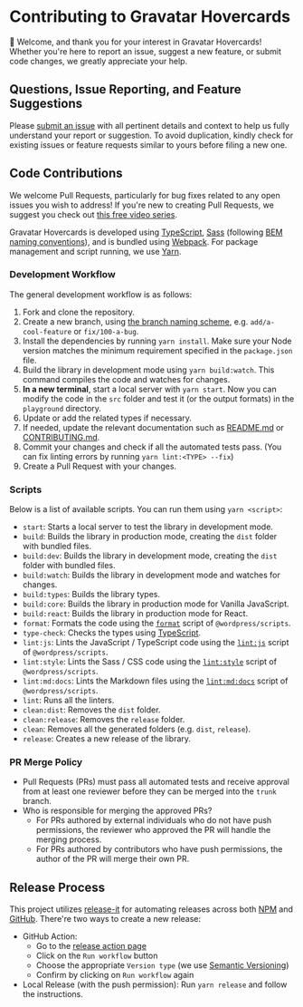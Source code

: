 # Contributing to Gravatar Hovercards

🤗 Welcome, and thank you for your interest in Gravatar Hovercards! Whether you're here to report an issue, suggest a new feature, or submit code changes, we greatly appreciate your help.

## Questions, Issue Reporting, and Feature Suggestions

Please [submit an issue](https://github.com/gravatar/hovercards/issues/new/choose) with all pertinent details and context to help us fully understand your report or suggestion. To avoid duplication, kindly check for existing issues or feature requests similar to yours before filing a new one.

## Code Contributions

We welcome Pull Requests, particularly for bug fixes related to any open issues you wish to address! If you're new to creating Pull Requests, we suggest you check out [this free video series](https://egghead.io/courses/how-to-contribute-to-an-open-source-project-on-github).

Gravatar Hovercards is developed using [TypeScript](https://www.typescriptlang.org/), [Sass](https://sass-lang.com/) (following [BEM naming conventions](https://getbem.com/)), and is bundled using [Webpack](https://webpack.js.org/). For package management and script running, we use [Yarn](https://yarnpkg.com/).

### Development Workflow

The general development workflow is as follows:

1. Fork and clone the repository.
2. Create a new branch, using [the branch naming scheme](https://github.com/Automattic/wp-calypso/blob/trunk/docs/git-workflow.md#branch-naming-scheme), e.g. `add/a-cool-feature` or `fix/100-a-bug`.
3. Install the dependencies by running `yarn install`. Make sure your Node version matches the minimum requirement specified in the `package.json` file.
4. Build the library in development mode using `yarn build:watch`. This command compiles the code and watches for changes.
5. **In a new terminal**, start a local server with `yarn start`. Now you can modify the code in the `src` folder and test it (or the output formats) in the `playground` directory.
6. Update or add the related types if necessary.
7. If needed, update the relevant documentation such as [README.md](https://github.com/gravatar/hovercards/blob/trunk/README.md) or [CONTRIBUTING.md](https://github.com/gravatar/hovercards/blob/trunk/CONTRIBUTING.md).
8. Commit your changes and check if all the automated tests pass. (You can fix linting errors by running `yarn lint:<TYPE> --fix`)
9. Create a Pull Request with your changes.

### Scripts

Below is a list of available scripts. You can run them using `yarn <script>`:

- `start`: Starts a local server to test the library in development mode.
- `build`: Builds the library in production mode, creating the `dist` folder with bundled files.
- `build:dev`: Builds the library in development mode, creating the `dist` folder with bundled files.
- `build:watch`: Builds the library in development mode and watches for changes.
- `build:types`: Builds the library types.
- `build:core`: Builds the library in production mode for Vanilla JavaScript.
- `build:react`: Builds the library in production mode for React.
- `format`: Formats the code using the [`format`](https://developer.wordpress.org/block-editor/reference-guides/packages/packages-scripts/#format) script of `@wordpress/scripts`.
- `type-check`: Checks the types using [TypeScript](https://www.typescriptlang.org/).
- `lint:js`: Lints the JavaScript / TypeScript code using the [`lint:js`](https://developer.wordpress.org/block-editor/reference-guides/packages/packages-scripts/#lint-js) script of `@wordpress/scripts`.
- `lint:style`: Lints the Sass / CSS code using the [`lint:style`](https://developer.wordpress.org/block-editor/reference-guides/packages/packages-scripts/#lint-style) script of `@wordpress/scripts`.
- `lint:md:docs`: Lints the Markdown files using the [`lint:md:docs`](https://developer.wordpress.org/block-editor/reference-guides/packages/packages-scripts/#lint-md-docs) script of `@wordpress/scripts`.
- `lint`: Runs all the linters.
- `clean:dist`: Removes the `dist` folder.
- `clean:release`: Removes the `release` folder.
- `clean`: Removes all the generated folders (e.g. `dist`, `release`).
- `release`: Creates a new release of the library.

### PR Merge Policy

- Pull Requests (PRs) must pass all automated tests and receive approval from at least one reviewer before they can be merged into the `trunk` branch.
- Who is responsible for merging the approved PRs?
    - For PRs authored by external individuals who do not have push permissions, the reviewer who approved the PR will handle the merging process.
    - For PRs authored by contributors who have push permissions, the author of the PR will merge their own PR.

## Release Process

This project utilizes [release-it](https://github.com/release-it/release-it) for automating releases across both [NPM](https://npm.im/@gravatar-com/hovercards) and [GitHub](https://github.com/gravatar/hovercards/releases). There're two ways to create a new release:

- GitHub Action:
    - Go to the [release action page](https://github.com/gravatar/hovercards/actions/workflows/release.yml)
    - Click on the `Run workflow` button
    - Choose the appropriate `Version type` (we use [Semantic Versioning](https://semver.org/))
    - Confirm by clicking on `Run workflow` again
- Local Release (with the push permission): Run `yarn release` and follow the instructions.
